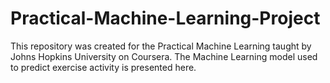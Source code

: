 # Practical-Machine-Learning-Project
This repository was created for the Practical Machine Learning taught by Johns Hopkins University on Coursera.  The Machine Learning model used to predict exercise activity is presented here.  
